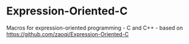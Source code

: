 # Expression-Oriented-C
Macros for expression-oriented programming - C and C++ - based on https://github.com/zaoqi/Expression-Oriented-C
